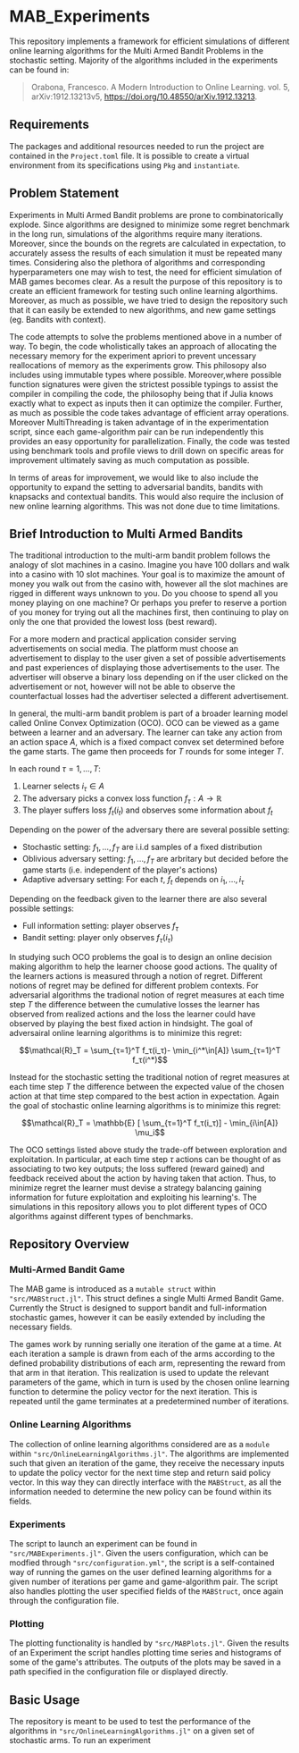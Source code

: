 # MAB_Experiments
This repository implements a framework for efficient simulations of different online learning algorithms for the Multi Armed Bandit Problems in the stochastic setting. 
Majority of the algorithms included in the experiments can be found in:

> Orabona, Francesco. A Modern Introduction to Online Learning. vol. 5, arXiv:1912.13213v5, https://doi.org/10.48550/arXiv.1912.13213.

## Requirements
The packages and additional resources needed to run the project are contained in the `Project.toml` file. It is possible to create a virtual environment from its specifications using `Pkg` and `instantiate`.

## Problem Statement
Experiments in Multi Armed Bandit problems are prone to combinatorically explode. 
Since algorithms are designed to minimize some regret benchmark in the long run, simulations of the algorithms require many iterations.
Moreover, since the bounds on the regrets are calculated in expectation, to accurately assess the results of each simulation it must be repeated many times.
Considering also the plethora of algorithms and corresponding hyperparameters one may wish to test, the need for efficient simulation of MAB games becomes clear.
As a result the purpose of this repository is to create an efficient framework for testing such online learning algorthims.
Moreover, as much as possible, we have tried to design the repository such that it can easily be extended to new algorithms, and new game settings (eg. Bandits with context).

The code attempts to solve the problems mentioned above in a number of way. To begin, the code wholistically takes an approach of allocating the necessary memory for the experiment apriori to prevent uncessary reallocations of memory as the experiments grow. This philosopy also includes using immutable types where possible. Moreover,where possible function signatures were given the strictest possible typings to assist the compiler in compiling the code, the philosophy being that if Julia knows exactly what to expect as inputs then it can optimize the compiler. Further, as much as possible the code takes advantage of efficient array operations. Moreover MultiThreading is taken advantage of in the experimentation script, since each game-algorithm pair can be run independently this provides an easy opportunity for parallelization. Finally, the code was tested using benchmark tools and profile views to drill down on specific areas for improvement ultimately saving as much computation as possible. 

In terms of areas for improvement, we would like to also include the opportunity to expand the setting to adversarial bandits, bandits with knapsacks and contextual bandits. This would also require the inclusion of new online learning algorithms. This was not done due to time limitations.
## Brief Introduction to Multi Armed Bandits
The traditional introduction to the multi-arm bandit problem follows the analogy of slot machines in a casino. Imagine you have 100 dollars and walk into a casino with 10 slot machines. Your goal is to maximize the amount of money you walk out from the casino with, however all the slot machines are rigged in different ways unknown to you. Do you choose to spend all you money playing on one machine? Or perhaps you prefer to reserve a portion of you money for trying out all the machines first, then continuing to play on only the one that provided the lowest loss (best reward). 

For a more modern and practical application consider serving advertisements on social media. The platform must choose an advertisement to display to the user given a set of possible advertisements and past experiences of displaying those advertisements to the user. The advertiser will observe a binary loss depending on if the user clicked on the advertisement or not, however will not be able to observe the counterfactual losses had the advertiser selected a different advertisement.

In general, the multi-arm bandit problem is part of a broader learning model called Online Convex Optimization (OCO). OCO can be viewed as a game between a learner and an adversary. The learner can take any action from an action space $A$, which is a fixed compact convex set determined before the game starts. The game then proceeds for $T$ rounds for some integer $T$.

In each round $τ=1,\ldots,T$:

1. Learner selects $i_τ \in A$
2. The adversary picks a convex loss function $f_τ: A \rightarrow \mathbb{R}$
3. The player suffers loss $f_t(i_t)$ and observes some information about $f_t$


Depending on the power of the adversary there are several possible setting:

* Stochastic setting: $f_1,\ldots,f_T$ are i.i.d samples of a fixed distribution
* Oblivious adversary setting: $f_1,\ldots,f_T$ are arbritary but decided before the game starts (i.e. independent of the player's actions)
* Adaptive adversary setting: For each $t$, $f_t$ depends on $i_1,\ldots,i_τ$

Depending on the feedback given to the learner there are also several possible settings:

* Full information setting: player observes $f_τ$
* Bandit setting: player only observes $f_τ(i_τ)$


In studying such OCO problems the goal is to design an online decision making algorithm to help the learner choose good actions. The quality of the learners actions is measured through a notion of regret. Different notions of regret may be defined for different problem contexts. For adversarial algorithms the tradional notion of regret measures at each time step $T$ the difference between the cumulative losses the learner has observed from realized actions and the loss the learner could have observed by playing the best fixed action in hindsight. The goal of adversairal online learning algorithms is to minimize this regret:

```math
\mathcal{R}_T = \sum_{τ=1}^T f_τ(i_τ)- \min_{i^*\in[A]} \sum_{τ=1}^T f_τ(i^*)
```

Instead for the stochastic setting the traditional notion of regret measures at each time step $T$ the difference between the expected value of the chosen action at that time step compared to the best action in expectation. Again the goal of stochastic online learning algorithms is to minimize this regret:

```math
\mathcal{R}_T = \mathbb{E} [ \sum_{τ=1}^T f_τ(i_τ)] - \min_{i\in[A]} \mu_i
```

The OCO settings listed above study the trade-off between exploration and exploitation. In particular, at each time step $τ$ actions can be thought of as associating to two key outputs; the loss suffered (reward gained) and feedback received about the action by having taken that action. Thus, to minimize regret the learner must devise a strategy balancing gaining information for future exploitation and exploiting his learning's. The simulations in this repository allows you to plot different types of OCO algorithms against different types of benchmarks. 
## Repository Overview

### Multi-Armed Bandit Game
The MAB game is introduced as a `mutable struct` within `"src/MABStruct.jl"`. 
This struct defines a single Multi Armed Bandit Game. 
Currently the Struct is designed to support bandit and full-information stochastic games, however it can be easily extended by including the necessary fields.

The games work by running serially one iteration of the game at a time. At each iteration a sample is drawn from each of the arms according to the defined probability distributions of each arm, representing the reward from that arm in that iteration. This realization is used to update the relevant parameters of the game, which in turn is used by the chosen online learning function to determine the policy vector for the next iteration. This is repeated until the game terminates at a predetermined number of iterations.

### Online Learning Algorithms
The collection of online learning algorithms considered are as a `module` within `"src/OnlineLearningAlgorithms.jl"`. The algorithms are implemented such that given an iteration of the game, they receive the necessary inputs to update the policy vector for the next time step and return said policy vector. In this way they can directly interface with the `MABStruct`, as all the information needed to determine the new policy can be found within its fields. 

### Experiments
The script to launch an experiment can be found in `"src/MABExperiments.jl"`. Given the users configuration, which can be modfied through `"src/configuration.yml"`, the script is a self-contained way of running the games on the user defined learning algorithms for a given number of iterations per game and game-algorithm pair. The script also handles plotting the user specified fields of the `MABStruct`, once again through the configuration file.

### Plotting
The plotting functionality is handled by `"src/MABPlots.jl"`. Given the results of an Experiment the script handles plotting time series and histograms of some of the game's attributes. The outputs of the plots may be saved in a path specified in the configuration file or displayed directly.

## Basic Usage
The repository is meant to be used to test the performance of the algorithms in `"src/OnlineLearningAlgorithms.jl"` on a given set of stochastic arms. To run an experiment 